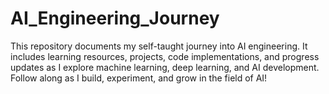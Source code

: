 # AI_Engineering_Journey
This repository documents my self-taught journey into AI engineering. It includes learning resources, projects, code implementations, and progress updates as I explore machine learning, deep learning, and AI development. Follow along as I build, experiment, and grow in the field of AI!
